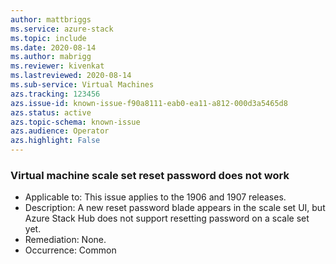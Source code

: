 ```yaml
---
author: mattbriggs
ms.service: azure-stack
ms.topic: include
ms.date: 2020-08-14
ms.author: mabrigg
ms.reviewer: kivenkat
ms.lastreviewed: 2020-08-14
ms.sub-service: Virtual Machines
azs.tracking: 123456
azs.issue-id: known-issue-f90a8111-eab0-ea11-a812-000d3a5465d8
azs.status: active
azs.topic-schema: known-issue
azs.audience: Operator
azs.highlight: False
---
```

### Virtual machine scale set reset password does not work

- Applicable to: This issue applies to the 1906 and 1907 releases.
- Description: A new reset password blade appears in the scale set UI, but Azure Stack Hub does not support resetting password on a scale set yet.
- Remediation: None.
- Occurrence: Common